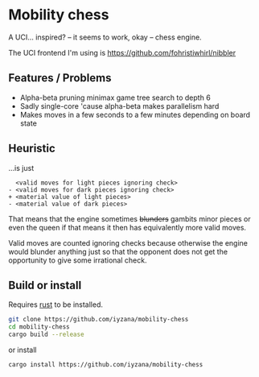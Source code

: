 # Mobility chess

A UCI… inspired? – it seems to work, okay – chess engine.

The UCI frontend I'm using is https://github.com/fohristiwhirl/nibbler

## Features / Problems

- Alpha-beta pruning minimax game tree search to depth 6
- Sadly single-core 'cause alpha-beta makes parallelism hard
- Makes moves in a few seconds to a few minutes depending on board state

## Heuristic

…is just

```text
  <valid moves for light pieces ignoring check>
- <valid moves for dark pieces ignoring check>
+ <material value of light pieces>
- <material value of dark pieces>
```

That means that the engine sometimes ~~blunders~~ gambits minor pieces or even the queen if that
means it then has equivalently more valid moves.

Valid moves are counted ignoring checks because otherwise the engine would blunder anything just so
that the opponent does not get the opportunity to give some irrational check.

## Build or install

Requires [rust](https://rustup.rs/) to be installed.

```sh
git clone https://github.com/iyzana/mobility-chess
cd mobility-chess
cargo build --release
```

or install

```sh
cargo install https://github.com/iyzana/mobility-chess
```
